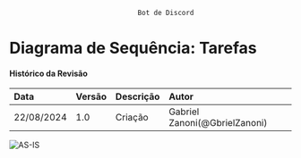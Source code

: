 									Bot de Discord
# Diagrama de Sequência: Tarefas
 
#### Histórico da Revisão
| Data   | Versão       | Descrição  |  Autor  |
| :---------- | :--------- | :-------------------------------- | :-------------------------------- |
| 22/08/2024 | 1.0 | Criação  | Gabriel Zanoni(@GbrielZanoni)|


![AS-IS](https://i.imgur.com/rCIM9ef.png)